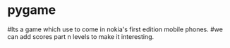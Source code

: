 # pygame
#Its a game which use to come in nokia's first edition mobile phones.
#we can add scores part n levels to make it interesting.
